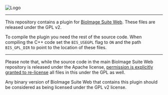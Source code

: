 ![Logo](https://bioimagesuiteweb.github.io/bisweb-manual/bisweb_newlogo_small.png)

---

This repository contains a plugin for
[BioImage Suite Web](https://github.com/bioimagesuiteweb/bisweb). These files
are released under the GPL v2.

To compile the plugin you need the rest of the source code. When compiling the C++
code set the `BIS_USEGPL` flag to `ON` and the path `BIS_GPL_DIR` to point to
the location of these files.

---

Please note that, while the source code in the main BioImage Suite Web
repository is released under the Apache license,
[permission is explicitly granted to re-license](https://github.com/bioimagesuiteweb/bisweb/blob/master/LICENSE)
all files in this under the GPL as well.

Any binary version of BioImage Suite Web that contains this plugin should be
considered as being licensed under the GPL v2 license.

